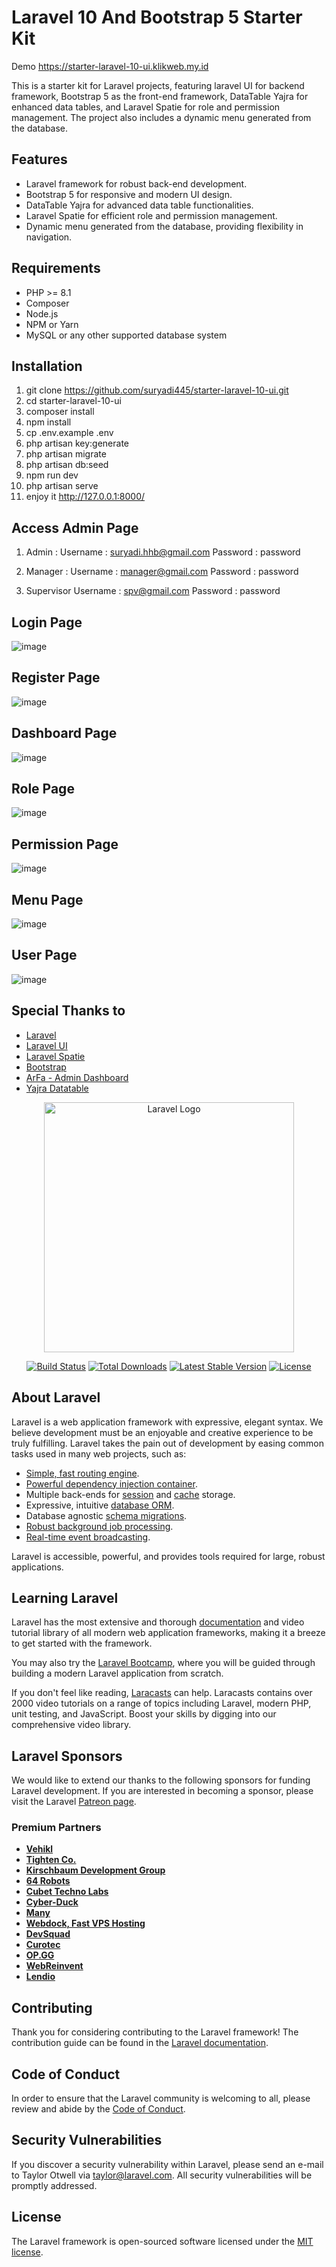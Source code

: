 # Laravel 10 And Bootstrap 5 Starter Kit 

Demo https://starter-laravel-10-ui.klikweb.my.id

This is a starter kit for Laravel projects, featuring laravel UI for backend framework, Bootstrap 5 as the front-end framework, DataTable Yajra for enhanced data tables, and Laravel Spatie for role and permission management. 
The project also includes a dynamic menu generated from the database.

## Features

- Laravel framework for robust back-end development.
- Bootstrap 5 for responsive and modern UI design.
- DataTable Yajra for advanced data table functionalities.
- Laravel Spatie for efficient role and permission management.
- Dynamic menu generated from the database, providing flexibility in navigation.

## Requirements

- PHP >= 8.1
- Composer
- Node.js
- NPM or Yarn
- MySQL or any other supported database system

## Installation

1. git clone https://github.com/suryadi445/starter-laravel-10-ui.git
2. cd starter-laravel-10-ui
3. composer install
4. npm install
5. cp .env.example .env
6. php artisan key:generate
7. php artisan migrate
8. php artisan db:seed
9. npm run dev
10. php artisan serve
11. enjoy it http://127.0.0.1:8000/

## Access Admin Page
1. Admin :
Username : suryadi.hhb@gmail.com
Password : password

2. Manager : 
Username : manager@gmail.com
Password : password

3. Supervisor
Username : spv@gmail.com
Password : password

## Login Page
![image](https://github.com/suryadi445/starter-laravel-10-ui/assets/68637256/c260e235-26ed-492d-89e4-a02a47b1aa7c)


## Register Page 
![image](https://github.com/suryadi445/starter-laravel-10-ui/assets/68637256/16d566a3-45c7-4066-9f2f-7ebb44f453a6)

## Dashboard Page
![image](https://github.com/suryadi445/starter-laravel-10-ui/assets/68637256/ead594a9-1836-4fe0-98d1-38f02353d23b)

## Role Page 
![image](https://github.com/suryadi445/starter-laravel-10-ui/assets/68637256/45fe1acf-01b7-4ac7-8c05-63d07ebe6781)

## Permission Page
![image](https://github.com/suryadi445/starter-laravel-10-ui/assets/68637256/cf28afb7-6595-4a5d-8188-b318f32b75c9)

## Menu Page
![image](https://github.com/suryadi445/starter-laravel-10-ui/assets/68637256/26f66367-313a-444f-b2c0-522d11f230e8)

## User Page
![image](https://github.com/suryadi445/starter-laravel-10-ui/assets/68637256/6beddf3d-748e-4e39-b060-fa01ac50430a)



## Special Thanks to 
- [Laravel](https://laravel.com/docs/10.x)
- [Laravel UI](https://github.com/laravel/ui)
- [Laravel Spatie](https://spatie.be/docs/laravel-permission/v6/introduction)
- [Bootstrap](https://getbootstrap.com/docs/5.3/getting-started/introduction/)
- [ArFa - Admin Dashboard](https://github.com/abdulisabdul/arfa)
- [Yajra Datatable](https://yajrabox.com/docs/laravel-datatables/10.0)





















<p align="center"><a href="https://laravel.com" target="_blank"><img src="https://raw.githubusercontent.com/laravel/art/master/logo-lockup/5%20SVG/2%20CMYK/1%20Full%20Color/laravel-logolockup-cmyk-red.svg" width="400" alt="Laravel Logo"></a></p>

<p align="center">
<a href="https://github.com/laravel/framework/actions"><img src="https://github.com/laravel/framework/workflows/tests/badge.svg" alt="Build Status"></a>
<a href="https://packagist.org/packages/laravel/framework"><img src="https://img.shields.io/packagist/dt/laravel/framework" alt="Total Downloads"></a>
<a href="https://packagist.org/packages/laravel/framework"><img src="https://img.shields.io/packagist/v/laravel/framework" alt="Latest Stable Version"></a>
<a href="https://packagist.org/packages/laravel/framework"><img src="https://img.shields.io/packagist/l/laravel/framework" alt="License"></a>
</p>

## About Laravel

Laravel is a web application framework with expressive, elegant syntax. We believe development must be an enjoyable and creative experience to be truly fulfilling. Laravel takes the pain out of development by easing common tasks used in many web projects, such as:

- [Simple, fast routing engine](https://laravel.com/docs/routing).
- [Powerful dependency injection container](https://laravel.com/docs/container).
- Multiple back-ends for [session](https://laravel.com/docs/session) and [cache](https://laravel.com/docs/cache) storage.
- Expressive, intuitive [database ORM](https://laravel.com/docs/eloquent).
- Database agnostic [schema migrations](https://laravel.com/docs/migrations).
- [Robust background job processing](https://laravel.com/docs/queues).
- [Real-time event broadcasting](https://laravel.com/docs/broadcasting).

Laravel is accessible, powerful, and provides tools required for large, robust applications.

## Learning Laravel

Laravel has the most extensive and thorough [documentation](https://laravel.com/docs) and video tutorial library of all modern web application frameworks, making it a breeze to get started with the framework.

You may also try the [Laravel Bootcamp](https://bootcamp.laravel.com), where you will be guided through building a modern Laravel application from scratch.

If you don't feel like reading, [Laracasts](https://laracasts.com) can help. Laracasts contains over 2000 video tutorials on a range of topics including Laravel, modern PHP, unit testing, and JavaScript. Boost your skills by digging into our comprehensive video library.

## Laravel Sponsors

We would like to extend our thanks to the following sponsors for funding Laravel development. If you are interested in becoming a sponsor, please visit the Laravel [Patreon page](https://patreon.com/taylorotwell).

### Premium Partners

- **[Vehikl](https://vehikl.com/)**
- **[Tighten Co.](https://tighten.co)**
- **[Kirschbaum Development Group](https://kirschbaumdevelopment.com)**
- **[64 Robots](https://64robots.com)**
- **[Cubet Techno Labs](https://cubettech.com)**
- **[Cyber-Duck](https://cyber-duck.co.uk)**
- **[Many](https://www.many.co.uk)**
- **[Webdock, Fast VPS Hosting](https://www.webdock.io/en)**
- **[DevSquad](https://devsquad.com)**
- **[Curotec](https://www.curotec.com/services/technologies/laravel/)**
- **[OP.GG](https://op.gg)**
- **[WebReinvent](https://webreinvent.com/?utm_source=laravel&utm_medium=github&utm_campaign=patreon-sponsors)**
- **[Lendio](https://lendio.com)**

## Contributing

Thank you for considering contributing to the Laravel framework! The contribution guide can be found in the [Laravel documentation](https://laravel.com/docs/contributions).

## Code of Conduct

In order to ensure that the Laravel community is welcoming to all, please review and abide by the [Code of Conduct](https://laravel.com/docs/contributions#code-of-conduct).

## Security Vulnerabilities

If you discover a security vulnerability within Laravel, please send an e-mail to Taylor Otwell via [taylor@laravel.com](mailto:taylor@laravel.com). All security vulnerabilities will be promptly addressed.

## License

The Laravel framework is open-sourced software licensed under the [MIT license](https://opensource.org/licenses/MIT).
